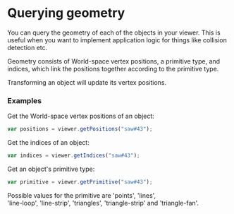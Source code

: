# Querying geometry

You can query the geometry of each of the objects in your viewer. This is useful when you want to implement application logic for things like collision detection etc.

Geometry consists of World-space vertex positions, a primitive type, and indices, which link the positions together according to the primitive type.

Transforming an object will update its vertex positions.

### Examples

Get the World-space vertex positions of an object:

```javascript
var positions = viewer.getPositions("saw#43");
```

Get the indices of an object:

```javascript
var indices = viewer.getIndices("saw#43");
```

Get an object's primitive type:

```javascript
var primitive = viewer.getPrimitive("saw#43");
```

Possible values for the primitive are 'points', 'lines',  
'line-loop', 'line-strip', 'triangles', 'triangle-strip' and 'triangle-fan'.

